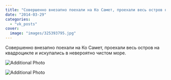 ```yaml
---
title: "Совершенно внезапно поехали на Ко Самет, проехали весь остров на квадроцикле и искупались в невероят..."
date: "2014-03-29"
categories: 
  - "vk_posts"
cover:
  image: "images/325393795.jpg"
---
```


Совершенно внезапно поехали на Ко Самет, проехали весь остров на квадроцикле и искупались в невероятно чистом море.

![Additional Photo](https://vodpop.ru/wp-content/uploads/2023/07/325393796.jpg)

![Additional Photo](https://vodpop.ru/wp-content/uploads/2023/07/325393797.jpg)
